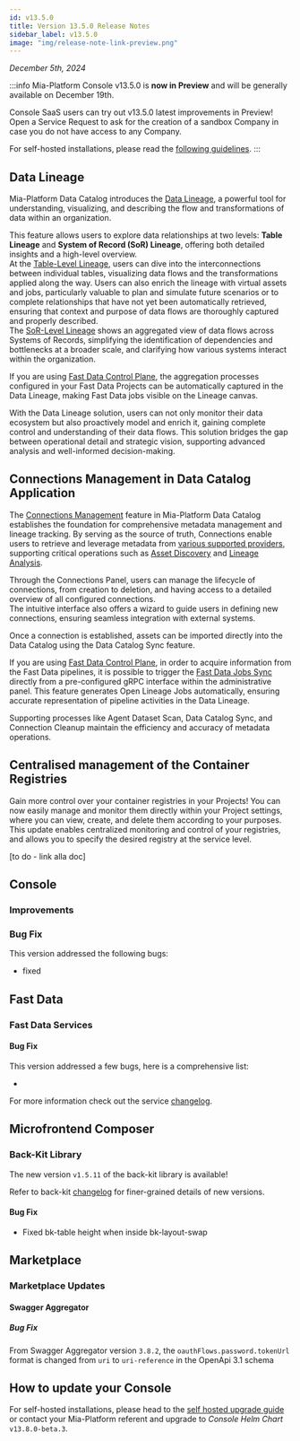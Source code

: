 ```yaml
---
id: v13.5.0
title: Version 13.5.0 Release Notes
sidebar_label: v13.5.0
image: "img/release-note-link-preview.png"
---
```


_December 5th, 2024_

:::info
Mia-Platform Console v13.5.0 is **now in Preview** and will be generally available on December 19th.

Console SaaS users can try out v13.5.0 latest improvements in Preview! Open a Service Request to ask for the creation of a sandbox Company in case you do not have access to any Company.

For self-hosted installations, please read the [following guidelines](#how-to-update-your-console).
:::

## Data Lineage

Mia-Platform Data Catalog introduces the [Data Lineage](/data_catalog/frontend/data_lineage.mdx), a powerful tool for understanding, visualizing, and describing the flow and transformations of data within an organization.  

This feature allows users to explore data relationships at two levels: **Table Lineage** and **System of Record (SoR) Lineage**, offering both detailed insights and a high-level overview.  
At the [Table-Level Lineage](/data_catalog/frontend/data_lineage.mdx#table-level-lineage), users can dive into the interconnections between individual tables, visualizing data flows and the transformations applied along the way. Users can also enrich the lineage with virtual assets and jobs, particularly valuable to plan and simulate future scenarios or to complete relationships that have not yet been automatically retrieved, ensuring that context and purpose of data flows are thoroughly captured and properly described.  
The [SoR-Level Lineage](/data_catalog/frontend/data_lineage.mdx#sor-level-lineage) shows an aggregated view of data flows across Systems of Records, simplifying the identification of dependencies and bottlenecks at a broader scale, and clarifying how various systems interact within the organization.

If you are using [Fast Data Control Plane](/fast_data/runtime_management/overview.mdx), the aggregation processes configured in your Fast Data Projects can be automatically captured in the Data Lineage, making Fast Data jobs visible on the Lineage canvas.

With the Data Lineage solution, users can not only monitor their data ecosystem but also proactively model and enrich it, gaining complete control and understanding of their data flows. This solution bridges the gap between operational detail and strategic vision, supporting advanced analysis and well-informed decision-making.

## Connections Management in Data Catalog Application

The [Connections Management](/data_catalog/frontend/data_catalog_connections.mdx) feature in Mia-Platform Data Catalog establishes the foundation for comprehensive metadata management and lineage tracking. By serving as the source of truth, Connections enable users to retrieve and leverage metadata from [various supported providers](/data_catalog/frontend/data_catalog_connections.mdx#connection-providers), supporting critical operations such as [Asset Discovery](/data_catalog/frontend/data_catalog_assets.mdx) and [Lineage Analysis](/data_catalog/frontend/data_lineage.mdx).  

Through the Connections Panel, users can manage the lifecycle of connections, from creation to deletion, and having access to a detailed overview of all configured connections.  
The intuitive interface also offers a wizard to guide users in defining new connections, ensuring seamless integration with external systems.  

Once a connection is established, assets can be imported directly into the Data Catalog using the Data Catalog Sync feature.  

If you are using [Fast Data Control Plane](/fast_data/runtime_management/overview.mdx), in order to acquire information from the Fast Data pipelines, it is possible to trigger the [Fast Data Jobs Sync](/data_catalog/data_catalog_job_runner.mdx#fast-data-jobs-sync) directly from a pre-configured gRPC interface within the administrative panel. This feature generates Open Lineage Jobs automatically, ensuring accurate representation of pipeline activities in the Data Lineage.  

Supporting processes like Agent Dataset Scan, Data Catalog Sync, and Connection Cleanup maintain the efficiency and accuracy of metadata operations.

## Centralised management of the Container Registries 

Gain more control over your container registries in your Projects! You can now easily manage and monitor them directly within your Project settings, where you can view, create, and delete them according to your purposes. 
This update enables centralized monitoring and control of your registries, and allows you to specify the desired registry at the service level.

[to do - link alla doc]

## Console

### Improvements



### Bug Fix

This version addressed the following bugs:

* fixed 


## Fast Data

### Fast Data Services


#### Bug Fix

This version addressed a few bugs, here is a comprehensive list:

* 

For more information check out the service [changelog](/runtime_suite/projection-storer/changelog.md).

## Microfrontend Composer

### Back-Kit Library

The new version `v1.5.11` of the back-kit library is available!

Refer to back-kit [changelog](/microfrontend-composer/back-kit/changelog.md) for finer-grained details of new versions.

#### Bug Fix

* Fixed bk-table height when inside bk-layout-swap

## Marketplace

### Marketplace Updates

#### Swagger Aggregator

##### Bug Fix

 From Swagger Aggregator version `3.8.2`, the `oauthFlows.password.tokenUrl` format is changed from `uri` to `uri-reference` in the OpenApi 3.1 schema

## How to update your Console

For self-hosted installations, please head to the [self hosted upgrade guide](/infrastructure/self-hosted/installation-chart/100_how-to-upgrade.md) or contact your Mia-Platform referent and upgrade to _Console Helm Chart_ `v13.8.0-beta.3`.
